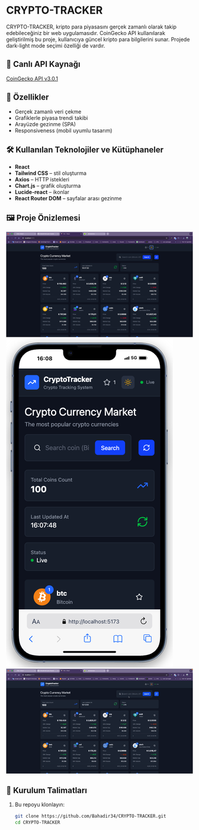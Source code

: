 # CRYPTO-TRACKER

CRYPTO-TRACKER, kripto para piyasasını gerçek zamanlı olarak takip edebileceğiniz bir web uygulamasıdır. CoinGecko API kullanılarak geliştirilmiş bu proje, kullanıcıya güncel kripto para bilgilerini sunar. Projede dark-light mode seçimi özelliği de vardır.

## 🔗 Canlı API Kaynağı
[CoinGecko API v3.0.1](https://docs.coingecko.com/v3.0.1/reference/introduction)

## 🚀 Özellikler
- Gerçek zamanlı veri çekme
- Grafiklerle piyasa trendi takibi
- Arayüzde gezinme (SPA)
- Responsiveness (mobil uyumlu tasarım)

## 🛠️ Kullanılan Teknolojiler ve Kütüphaneler
- **React**
- **Tailwind CSS** – stil oluşturma
- **Axios** – HTTP istekleri
- **Chart.js** – grafik oluşturma
- **Lucide-react** – ikonlar
- **React Router DOM** – sayfalar arası gezinme


## 🖼️ Proje Önizlemesi

![](./public/project-views/crypto-tracker-desktop.png)
![](./public/project-views/crypto-tracker-mobile.png)
![](./public/project-views/crypto-tracker.gif)

## 📁 Kurulum Talimatları

1. Bu repoyu klonlayın:
   ```bash
   git clone https://github.com/Bahadir34/CRYPTO-TRACKER.git
   cd CRYPTO-TRACKER